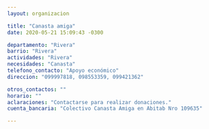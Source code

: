 ```yaml
---
layout: organizacion

title: "Canasta amiga"
date: 2020-05-21 15:09:43 -0300

departamento: "Rivera"
barrio: "Rivera"
actividades: "Rivera"
necesidades: "Canasta"
telefono_contacto: "Apoyo económico"
direccion: "099997818, 098553359, 099421362"

otros_contactos: ""
horario: ""
aclaraciones: "Contactarse para realizar donaciones."
cuenta_bancaria: "Colectivo Canasta Amiga en Abitab Nro 109635"

---
```


